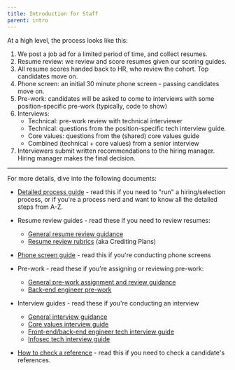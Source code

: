 ```yaml
---
title: Introduction for Staff
parent: intro
---
```


At a high level, the process looks like this:

1. We post a job ad for a limited period of time, and collect resumes.
2. Resume review: we review and score resumes given our scoring guides.
3. All resume scores handed back to HR, who review the cohort. Top candidates move on.
4. Phone screen: an initial 30 minute phone screen - passing candidates move on.
5. Pre-work: candidates will be asked to come to interviews with some position-specific pre-work (typically, code to show)
6. Interviews:
    - Technical: pre-work review with technical interviewer
    - Technical: questions from the position-specific tech interview guide.
    - Core values: questions from the (shared) core values guide
    - Combined (technical + core values) from a senior interview
7. Interviewers submit written recommendations to the hiring manager. Hiring manager makes the final decision.

---

For more details, dive into the following documents:

* [Detailed process guide](detailed-process/) - read this if you need to "run" a hiring/selection process, or if you're a process nerd and want to know all the detailed steps from A-Z.

* Resume review guides - read these if you need to review resumes:
    * [General resume review guidance](resume-review/)
    * [Resume review rubrics](resume-review/crediting-plans) (aka Crediting Plans)

* [Phone screen guide](https://docs.google.com/document/d/1La5M7YojZFEc0lvpQZ4Kc7dL8UgssBoJe3FqmmJwmK4/edit#) - read this if you're conducting phone screens

* Pre-work - read these if you're assigning or reviewing pre-work:
    * [General pre-work assignment and review guidance](pre-work)
    * [Back-end engineer pre-work](pre-work/backend)

* Interview guides - read these if you're conducting an interview
    * [General interview guidance](interviews)
    * [Core values interview guide](interviews/core-values)
    * [Front-end/back-end engineer tech interview guide](interviews/engineer)
    * [Infosec tech interview guide](interviews/infosec)

* [How to check a reference](checking-references) - read this if you need to check a candidate's references.
